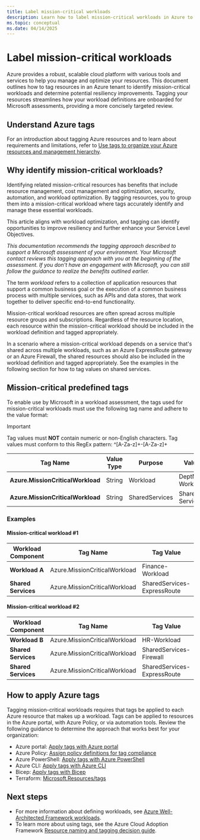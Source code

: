 ```yaml
---
title: Label mission-critical workloads 
description: Learn how to label mission-critical workloads in Azure to assess Microsoft workloads.
ms.topic: conceptual
ms.date: 04/14/2025
---
```


# Label mission-critical workloads

Azure provides a robust, scalable cloud platform with various tools and services to help you manage and optimize your resources. This document outlines how to tag resources in an Azure tenant to identify mission-critical workloads and determine potential resiliency improvements. Tagging your resources streamlines how your workload definitions are onboarded for Microsoft assessments, providing a more concisely targeted review.

## Understand Azure tags

For an introduction about tagging Azure resources and to learn about requirements and limitations, refer to [Use tags to organize your Azure resources and management hierarchy](/azure/azure-resource-manager/management/tag-resources).

## Why identify mission-critical workloads?

Identifying related mission-critical resources has benefits that include resource management, cost management and optimization, security, automation, and workload optimization. By tagging resources, you to group them into a mission-critical workload where tags accurately identify and manage these essential workloads.

This article aligns with workload optimization, and tagging can identify opportunities to improve resiliency and further enhance your Service Level Objectives.

*This documentation recommends the tagging approach described to support a Microsoft assessment of your environment. Your Microsoft contact reviews this tagging approach with you at the beginning of the assessment. If you don't have an engagement with Microsoft, you can still follow the guidance to realize the benefits outlined earlier.*

The term _workload_ refers to a collection of application resources that support a common business goal or the execution of a common business process with multiple services, such as APIs and data stores, that work together to deliver specific end-to-end functionality.

Mission-critical workload resources are often spread across multiple resource groups and subscriptions. Regardless of the resource location, each resource within the mission-critical workload should be included in the workload definition and tagged appropriately.

In a scenario where a mission-critical workload depends on a service that's shared across multiple workloads, such as an Azure ExpressRoute gateway or an Azure Firewall, the shared resources should also be included in the workload definition and tagged appropriately. See the examples in the following section for how to tag values on shared services.

## Mission-critical predefined tags

To enable use by Microsoft in a workload assessment, the tags used for mission-critical workloads must use the following tag name and adhere to the value format:

> [!Important]
> Tag values must **NOT** contain numeric or non-English characters.
> Tag values must conform to this RegEx pattern: ^[A-Za-z]+-[A-Za-z]+

  | **Tag Name** | **Value Type** | **Purpose** | **Value Format** |
  |---|---|---|---|
  | **Azure.MissionCriticalWorkload** | String | Workload | DeptName-WorkloadName |
  | **Azure.MissionCriticalWorkload** | String | SharedServices | SharedServices-Service |

### Examples

#### Mission-critical workload #1

| **Workload Component** | **Tag Name** | **Tag Value** |
|---|---|---|
| **Workload A** | Azure.MissionCriticalWorkload | Finance-Workload |
| **Shared Services** | Azure.MissionCriticalWorkload | SharedServices-ExpressRoute |

#### Mission-critical workload #2

| **Workload Component** | **Tag Name** | **Tag Value** |
|---|---|---|
| **Workload B** | Azure.MissionCriticalWorkload | HR-Workload |
| **Shared Services** | Azure.MissionCriticalWorkload | SharedServices-Firewall |
| **Shared Services** | Azure.MissionCriticalWorkload | SharedServices-ExpressRoute |

## How to apply Azure tags

Tagging mission-critical workloads requires that tags be applied to each Azure resource that makes up a workload. Tags can be applied to resources in the Azure portal, with Azure Policy, or via automation tools. Review the following guidance to determine the approach that works best for your organization:

- Azure portal: [Apply tags with Azure portal](/azure/azure-resource-manager/management/tag-resources-portal)
- Azure Policy: [Assign policy definitions for tag compliance](/azure/azure-resource-manager/management/tag-policies)
- Azure PowerShell: [Apply tags with Azure PowerShell](/azure/azure-resource-manager/management/tag-resources-powershell)
- Azure CLI: [Apply tags with Azure CLI](/azure/azure-resource-manager/management/tag-resources-cli)
- Bicep: [Apply tags with Bicep](/azure/azure-resource-manager/management/tag-resources-bicep)
- Terraform: [Microsoft.Resources/tags](/azure/templates/microsoft.resources/tags?pivots=deployment-language-terraform)

## Next steps

- For more information about defining workloads, see [Azure Well-Architected Framework workloads](/azure/well-architected/workloads).
- To learn more about using tags, see the Azure Cloud Adoption Framework [Resource naming and tagging decision guide](/azure/cloud-adoption-framework/ready/azure-best-practices/resource-naming-and-tagging-decision-guide).
